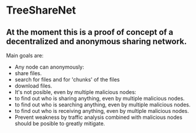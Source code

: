 # TreeShareNet
## At the moment this is a proof of concept of a decentralized and anonymous sharing network.

Main goals are:
* Any node can anonymously:
 * share files.
 * search for files and for 'chunks' of the files
 * download files.
* It's not posible, even by multiple malicious nodes:
 * to find out who is sharing anything, even by multiple malicious nodes.
 * to find out who is searching anything, even by multiple malicious nodes.
 * to find out who is receiving anything, even by multiple malicious nodes.
* Prevent weakness by traffic analysis combined with malicious nodes should be posible to greatly mitigate.


